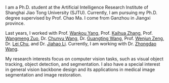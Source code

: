 I am a Ph.D. student at the Artificial Intelligence Research Institute of Shanghai Jiao Tong University (SJTU). Currently, I am pursuing my Ph.D. degree supervised by Prof. Chao Ma. I come from Ganzhou in Jiangxi province. 

Last years, I worked with Prof. [Wankou Yang](https://scholar.google.com/citations?hl=zh-CN&user=inPYAuYAAAAJ), Prof. [Kaihua Zhang](https://scholar.google.com/citations?hl=zh-CN&user=FYatMi8AAAAJ), Prof. [Wangmeng Zuo](https://scholar.google.com/citations?hl=zh-CN&user=rUOpCEYAAAAJ), Dr. [Chunyu Wang](https://www.chunyuwang.org/), Dr. [Guangting Wang](https://scholar.google.com/citations?user=cKY8e8sAAAAJ&hl=zh-CN), Prof. [Wenjun Zeng](https://www.eitech.edu.cn/?p=leader-Wenjun%20Zeng&tid=19&lang=en), Dr. [Lei Chu](https://lei65537.github.io/), and Dr. [Jiahao Li](https://scholar.google.com/citations?user=AcOcw0AAAAAJ&hl=zh-CN). Currently, I am working with Dr. [Zhongdao Wang](https://zhongdao.github.io/).

My research interests focus on computer vision tasks, such as visual object tracking, object detection, and segmentation. I also have a special interest in general vision backbone design and its applications in medical image segmentation and image restoration.


